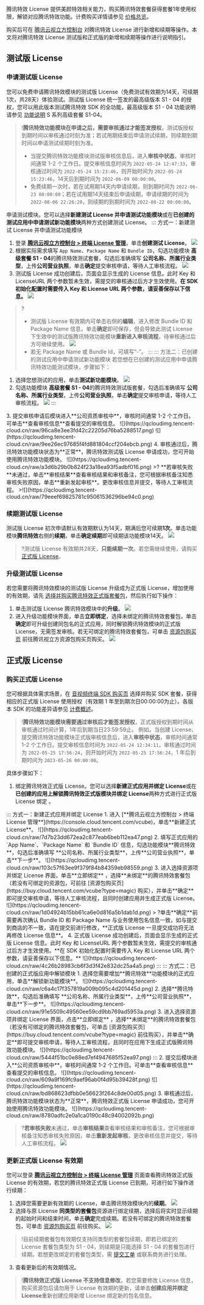 腾讯特效 License 提供美颜特效相关能力，购买腾讯特效套餐获得套餐1年使用权限，解锁对应腾讯特效功能。计费购买详情请参见 [价格总览](https://cloud.tencent.com/document/product/616/36807)。

购买后可在 [腾讯云视立方控制台](https://console.cloud.tencent.com/vcube) 对腾讯特效 License 进行新增和续期等操作。本文将对腾讯特效 License 测试版和正式版的新增和续期等操作进行说明指引。

[](id:test)
## 测试版 License

### 申请测试版 License[](id:create_test)

您可以免费申请腾讯特效模块的测试版 License（免费测试有效期为14天，可续期1次，共28天）体验测试。测试版 License 统一签发的最高级版本 S1 - 04 的授权，您可以用此版本测试腾讯特效 SDK 的全功能，最高级版本 S1 - 04 功能说明请参见 [功能说明](https://cloud.tencent.com/document/product/616/67043) S 系列高级套餐 S1-04。

> !**腾讯特效功能模块在申请之后，需要审核通过才能签发授权**，测试版授权到期时间以审核通过时刻为准；若试用期结束后申请测试续期，则续期到期时间以申请测试续期时刻为准。
>
> - 当提交腾讯特效功能模块测试版审核信息后，进入**审核中状态**，审核时间通常 1-2 个工作日。提交审核信息时间为 `2022-05-24 12:47:33`，审核通过时间为 `2022-05-24 15:23:46`，则开始时间为 `2022-05-24 15:23:46`，14天后到期时间为 `2022-06-09 00:00:00`。
> - 免费续期一次时，若在试用期14天内申请续期，则到期时间为 `2022-06-23 00:00:00`；若在试用期14天结束后申请续期，申请续期的时间为 `2022-08-06 22:26:20`，则续期的到期时间为 `2022-08-22 00:00:00`。

申请测试模块。您可以选择**新建测试 License 并申请测试功能模块**或在**已创建的测试应用中申请测试新功能模块**两种方式创建测试 License。
<dx-tabs>
::: 方式一：新建测试 License 并申请测试功能模块
1. 登录 [**腾讯云视立方控制台 > 终端 License 管理**](https://console.cloud.tencent.com/vcube)，单击**创建测试 License**。
![](https://qcloudimg.tencent-cloud.cn/raw/4d63d6f14f82ba1775083ed461c5f5db.png)
2. 根据实际需求填写 `App Name`、`Package Name` 和 `Bundle ID`，勾选功能模块 **高级套餐 S1 - 04**的腾讯特效测试套餐，勾选后准确填写 **公司名称、所属行业类型**，上传**公司营业执照**，单击**确定**提交审核申请，等待人工审核流程。
![](https://qcloudimg.tencent-cloud.cn/raw/1e920a18e8e06fafbd9af73c1fff3543.png)
3. 测试版 License 成功创建后，页面会显示生成的 License 信息。此时 Key 和 LicenseURL 两个参数暂未生效，需提交的审核通过后方才生效使用。**在 SDK 初始化配置时需要传入 Key 和 License URL 两个参数，请妥善保存以下信息。**
![](https://qcloudimg.tencent-cloud.cn/raw/c78143569f99c2aad80a2e3268a4240a.png)
> ?
> - 测试版 License 有效期内可单击右侧的**编辑**，进入修改 Bundle ID 和 Package Name 信息，单击**确定**即可保存，但会导致此测试 License 下生效中的测试版腾讯特效功能模块**重新进入审核流程**，待审核通过后方可继续使用。
>   ![](https://qcloudimg.tencent-cloud.cn/raw/09de9264eaa7a5bcc5c85d43f97d785c.png)
> - 若无 Package Name 或 Bundle Id，可填写“-”。
:::
::: 方法二：已创建的测试应用中申请测试新功能模块
若您想在已创建的测试应用中申请腾讯特效功能测试模块，步骤如下：
1. 选择您想测试的应用，单击**测试新功能模块**。
![](https://qcloudimg.tencent-cloud.cn/raw/6be952eb22fdc3db08c931c250a84e9c.png)
2. 勾选功能模块 **高级套餐 S1 - 04**的腾讯特效测试版套餐，勾选后准确填写 **公司名称、所属行业类型**，上传**公司营业执照**，单击**确定**提交审核申请，等待人工审核流程。 
![](https://qcloudimg.tencent-cloud.cn/raw/cb38326ce794c76aecf3f8f893b9ac80.png)
:::
</dx-tabs>
3. 提交审核申请后模块进入**公司资质审核中**，审核时间通常 1-2 个工作日。可单击**查看审核信息**查看提交的审核信息。
![](https://qcloudimg.tencent-cloud.cn/raw/96ca8e3ee3fd42c22205d76ba5288517.png)
![](https://qcloudimg.tencent-cloud.cn/raw/9ee26ec97685f4fd881804ccf204ebcb.png)
4. 审核通过后，腾讯特效功能模块状态为**正常**，腾讯特效测试版 License 申请成功，您可开始使用腾讯特效功能模块。
![](https://qcloudimg.tencent-cloud.cn/raw/a3d6b29b0b824f23a18ea93f5adbf016.png)
>? **若审核失败**未通过，单击**审核结果**查看审核结果和审核备注，您可根据审核备注知悉审核失败原因，单击**重新发起审核**。更改审核信息并提交，等待人工审核流程。
>![](https://qcloudimg.tencent-cloud.cn/raw/79eeef69825781c95061536296be94c0.png)

[](id:renewal_test)
### 续期测试版 License
测试版 License 初次申请默认有效期默认为14天，期满后您可续期**1次**。单击功能模块**腾讯特效**右侧的**续期**，单击**确定续期**即可续期该功能模块14天。
![](https://qcloudimg.tencent-cloud.cn/raw/5da5f8b6b35cf7afe8ef74a6407e9145.png)

> ?测试版 License 有效期共28天，**只能续期一次**。若您需继续使用，请购买 [正式版 License](https://cloud.tencent.com/document/product/616/65879)。

[](id:upgrade_test)
### 升级测试版 License
若您需要将腾讯特效模块的测试版 License 升级成为正式版 License，增加使用的有效期，请先 [选择并购买腾讯特效正式版套餐包](https://buy.cloud.tencent.com/vcube?type=magic)，然后执行如下操作：
1. 单击测试版 License 腾讯特效模块中的**升级**。
![](https://qcloudimg.tencent-cloud.cn/raw/3cf3633ecd1a093d61b4b1561c18d4da.png)
2. 进入升级功能模块界面，单击**立即绑定**，选择未绑定的腾讯特效套餐包，单击**确定**即可升级创建同包名的正式应用，同时解锁腾讯特效模块的正式版 License，无需签发审核。若无可绑定的腾讯特效套餐包，可单击 [资源包购买页](https://buy.cloud.tencent.com/vcube?type=magic) 前往腾讯视立方资源包购买页购买。
![](https://qcloudimg.tencent-cloud.cn/raw/9c3134446ec1584428cf88b8859fefa9.png)

[](id:formal)
## 正式版 License
[](id:create_formal)
### 购买正式版 License
您可根据具体需求场景，在 [音视频终端 SDK 购买页](https://buy.cloud.tencent.com/vcube?type=magic) 选择并购买 SDK 套餐，获得相应的正式版 License 使用授权（有效期 1 年至到期次日00:00:00为止）。各版本 SDK 的功能差异请参见 [计费概述](https://cloud.tencent.com/document/product/616/36807)。

> !**腾讯特效功能模块需要通过审核后才能签发授权**，正式版授权到期时间从审核通过时间计算，1年后到期当日23:59:59止。
> 例如，当创建 License、提交腾讯特效功能模块正式版审核信息后，进入**审核中状态**，审核时间通常 1-2 个工作日。提交审核信息时间为 `2022-05-24 12:34:11`，审核通过时间为 `2022-05-25 17:56:24`，则开始时间为 `2022-05-25 17:56:24`，1 年后到期时间为 `2023-05-26 00:00:00`。

具体步骤如下：
1. 绑定腾讯特效正式版 License。您可以选择**新建正式应用并绑定 License**或在**已创建的应用上解锁腾讯特效正式版模块并绑定 License**两种方式进行正式版 License 绑定 。
<dx-tabs>
::: 方式一：新建正式应用并绑定 License
1. 进入 [**腾讯云视立方控制台 > 终端 License 管理**](https://console.cloud.tencent.com/vcube)，单击**新建正式 License**。
![](https://qcloudimg.tencent-cloud.cn/raw/7d7b23dd672ea2c877eab6beb112ea47.png)
2. 填写正式应用的 `App Name`、`Package Name` 和 `Bundle ID` 信息，勾选功能模块**腾讯特效**，勾选后准确填写 **公司名称、所属行业类型**，上传**公司营业执照**，单击**下一步**。
![](https://qcloudimg.tencent-cloud.cn/raw/103c57f63ee9f379f84b84359eb98559.png)
3. 进入选择资源项并绑定 License 界面，单击**立即绑定** ，选择**未绑定**的腾讯特效套餐包（若没有可绑定的资源包，可前往 [资源包购买页](https://buy.cloud.tencent.com/vcube?type=magic) 购买），并单击**确定**即可提交审核申请，等待人工审核流程，且同时创建应用并生成正式版 License。
![](https://qcloudimg.tencent-cloud.cn/raw/1d04924b15bb61ca6e0d816a5b1dab1d.png)
> ?单击**确定**前需要再次确认 Bundle ID 和 Package Name 与业务使用包名信息一致，如与提交到商店的不一致，请在提交前进行修改，**正式版 License 一旦提交成功将无法再修改 License 信息**。
4. 正式版 License 成功创建后，页面会显示生成的正式版 License 信息。此时 Key 和 LicenseURL 两个参数暂未生效，需提交的审核通过后方才生效使用。**在 SDK 初始化配置时需要传入 Key 和 License URL 两个参数，请妥善保存以下信息。**
![](https://qcloudimg.tencent-cloud.cn/raw/4c26b28983cb6f3d3f42e832dc25a4a5.png)
:::
::: 方式二：已创建的正式版应用中解锁模块
1. 选择您需要增加**腾讯特效**功能模块的正式应用，单击**解锁新功能模块**。
![](https://qcloudimg.tencent-cloud.cn/raw/c6a4c17f357819a009b095c4d201445d.png)
2. 选择**腾讯特效**，勾选后准确填写 **公司名称、所属行业类型**，上传**公司营业执照**，单击**下一步**。
![](https://qcloudimg.tencent-cloud.cn/raw/91e5509c49560ee59cd9bb769ad5953a.png)
3. 进入选择资源项并绑定 License 界面，点击**立即绑定** ，选择**未绑定**的腾讯特效套餐包（若没有可绑定的腾讯特效套餐包，可单击 [资源包购买页](https://buy.cloud.tencent.com/vcube?type=magic) 前往购买），并单击**确定**即可提交审核申请，等待人工审核流程，且同时在应用下生成正式版腾讯特效功能模块。
![](https://qcloudimg.tencent-cloud.cn/raw/5444f51bc0e88ed7ef4947685f52ea97.png)
:::
</dx-tabs>
2. 提交后模块进入**公司资质审核中**，审核时间通常 1-2 个工作日。可单击**查看审核信息**查看提交的审核信息。
![](https://qcloudimg.tencent-cloud.cn/raw/609a9f169fc9aef96ab0f4d95b39428f.png)
![](https://qcloudimg.tencent-cloud.cn/raw/bd868623dfbb0e56623f264c8de00d05.png)
3. 审核通过后，腾讯特效功能模块状态为**正常**，腾讯特效正式版 License 申请成功，您可开始使用腾讯特效功能模块。
![](https://qcloudimg.tencent-cloud.cn/raw/8780adfc2e0a1ca0190c48c94002092b.png)

>?**若审核失败**未通过，单击**审核结果**查看审核结果和审核备注，您可根据审核备注知悉审核失败原因，单击**重新发起审核**，更改审核信息并提交，等待人工审核流程。
>![](https://qcloudimg.tencent-cloud.cn/raw/7d7a1957cfc340bb9ac90c1f33b6e34d.png)


[](id:upgrade_formal)
### 更新正式版 License 有效期
您可以登录  [**腾讯云视立方控制台 > 终端 License 管理**](https://console.cloud.tencent.com/vcube) 页面查看腾讯特效正式版 License 的有效期，若您的腾讯特效正式版 License 已到期，可进行如下操作进行续期：
1. 选择您需要更新有效期的 License，单击腾讯特效模块内的**续期**。
![](https://qcloudimg.tencent-cloud.cn/raw/aa2b21f5de49227a563c072f5e45c716.png)
2. 选择与原 License **同类型的套餐包**资源进行绑定续期，选择后将实时显示续期的起始时间和结束时间，单击**确定**完成续期。若没有可绑定的腾讯特效套餐包，可单击 [资源包购买页](https://buy.cloud.tencent.com/vcube?type=magic) 前往购买。
![](https://qcloudimg.tencent-cloud.cn/raw/1147fc8b546152d06f509a32396e48c9.png)
>!目前续期套餐包有效期仅支持同类型的套餐包续期，即若已绑定的 License 套餐包类型为 S1 - 04，则续期是只能选择 S1 - 04 的套餐包进行续期。若想更改绑定的套餐包类型，需 [提交工单](https://console.cloud.tencent.com/workorder/category) 或联系商务进行处理。
3. 查看更新后的有效期情况。
> !**腾讯特效正式版 License 不支持信息修改**，若您需要修改 License 信息，购买资源包后请勿用于 License 有效期的更新，请单击**创建应用并绑定 License**重新创建应用新增 License 绑定新的包名信息。
